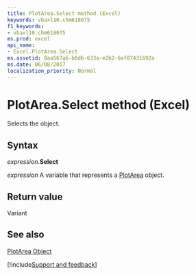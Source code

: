 ```yaml
---
title: PlotArea.Select method (Excel)
keywords: vbaxl10.chm618075
f1_keywords:
- vbaxl10.chm618075
ms.prod: excel
api_name:
- Excel.PlotArea.Select
ms.assetid: 0aa567a6-b6d6-633a-e2b2-6ef07431692a
ms.date: 06/08/2017
localization_priority: Normal
---
```



# PlotArea.Select method (Excel)

Selects the object.


## Syntax

_expression_.**Select**

_expression_ A variable that represents a [PlotArea](Excel.PlotArea-graph-property.md) object.


## Return value

Variant


## See also


[PlotArea Object](Excel.PlotArea(object).md)

[!include[Support and feedback](~/includes/feedback-boilerplate.md)]